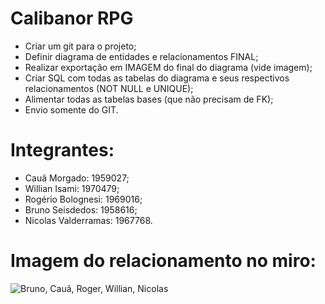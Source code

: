 # Calibanor RPG

- Criar um git para o projeto;
- Definir diagrama de entidades e relacionamentos FINAL;
- Realizar exportação em IMAGEM do final do diagrama (vide imagem);
- Criar SQL com todas as tabelas do diagrama e seus respectivos relacionamentos (NOT NULL e UNIQUE);
- Alimentar todas as tabelas bases (que não precisam de FK);
- Envio somente do GIT.

# Integrantes:

- Cauã Morgado: 1959027;
- Willian Isami: 1970479;
- Rogério Bolognesi: 1969016;
- Bruno Seisdedos: 1958616;
- Nicolas Valderramas: 1967768.

# Imagem do relacionamento no miro:

![Bruno, Cauã, Roger, Willian, Nicolas](https://github.com/user-attachments/assets/41380529-7664-44ea-9212-f961b2592940)
